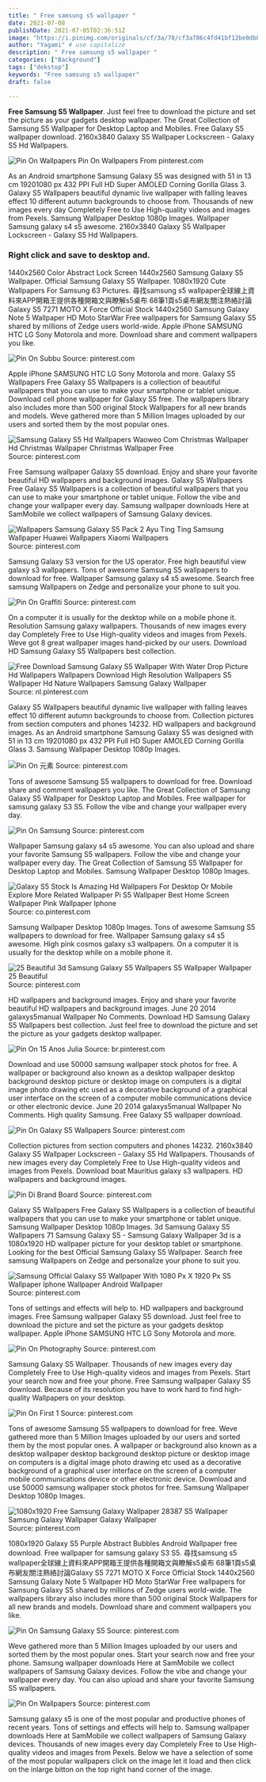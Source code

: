 ```yaml
---
title: " Free samsung s5 wallpaper "
date: 2021-07-08
publishDate: 2021-07-05T02:36:51Z
image: "https://i.pinimg.com/originals/cf/3a/78/cf3a786c4fd41bf12be0db817a66ef15.jpg"
author: "Yagami" # use capitalize
description: " Free samsung s5 wallpaper "
categories: ["Background"]
tags: ["dekstop"]
keywords: "Free samsung s5 wallpaper"
draft: false

---
```



**Free Samsung S5 Wallpaper**. Just feel free to download the picture and set the picture as your gadgets desktop wallpaper. The Great Collection of Samsung S5 Wallpaper for Desktop Laptop and Mobiles. Free Galaxy S5 wallpaper download. 2160x3840 Galaxy S5 Wallpaper Lockscreen - Galaxy S5 Hd Wallpapers.

![Pin On Wallpapers](https://i.pinimg.com/originals/cf/3a/78/cf3a786c4fd41bf12be0db817a66ef15.jpg "Pin On Wallpapers")
Pin On Wallpapers From pinterest.com


As an Android smartphone Samsung Galaxy S5 was designed with 51 in 13 cm 19201080 px 432 PPI Full HD Super AMOLED Corning Gorilla Glass 3. Galaxy S5 Wallpapers beautiful dynamic live wallpaper with falling leaves effect 10 different autumn backgrounds to choose from. Thousands of new images every day Completely Free to Use High-quality videos and images from Pexels. Samsung Wallpaper Desktop 1080p Images. Wallpaper Samsung galaxy s4 s5 awesome. 2160x3840 Galaxy S5 Wallpaper Lockscreen - Galaxy S5 Hd Wallpapers.

### Right click and save to desktop and.

1440x2560 Color Abstract Lock Screen 1440x2560 Samsung Galaxy S5 Wallpaper. Official Samsung Galaxy S5 Wallpaper. 1080x1920 Cute Wallpapers For Samsung 63 Pictures. 尋找samsung s5 wallpaper全球線上資料來APP開箱王提供各種開箱文與瞭解s5桌布 68筆1頁s5桌布網友關注熱絡討論Galaxy S5 7271 MOTO X Force Official Stock 1440x2560 Samsung Galaxy Note 5 Wallpaper HD Moto StarWar Free wallpapers for Samsung Galaxy S5 shared by millions of Zedge users world-wide. Apple iPhone SAMSUNG HTC LG Sony Motorola and more. Download share and comment wallpapers you like.


![Pin On Subbu](https://i.pinimg.com/originals/b8/49/6f/b8496f60c931fd4d430dbb6ab3e4b14f.jpg "Pin On Subbu")
Source: pinterest.com

Apple iPhone SAMSUNG HTC LG Sony Motorola and more. Galaxy S5 Wallpapers Free Galaxy S5 Wallpapers is a collection of beautiful wallpapers that you can use to make your smartphone or tablet unique. Download cell phone wallpaper for Galaxy S5 free. The wallpapers library also includes more than 500 original Stock Wallpapers for all new brands and models. Weve gathered more than 5 Million Images uploaded by our users and sorted them by the most popular ones.

![Samsung Galaxy S5 Hd Wallpapers Waoweo Com Christmas Wallpaper Hd Christmas Wallpaper Christmas Wallpaper Free](https://i.pinimg.com/originals/5c/93/4d/5c934d018d994d3096b64ae261f40792.jpg "Samsung Galaxy S5 Hd Wallpapers Waoweo Com Christmas Wallpaper Hd Christmas Wallpaper Christmas Wallpaper Free")
Source: pinterest.com

Free Samsung wallpaper Galaxy S5 download. Enjoy and share your favorite beautiful HD wallpapers and background images. Galaxy S5 Wallpapers Free Galaxy S5 Wallpapers is a collection of beautiful wallpapers that you can use to make your smartphone or tablet unique. Follow the vibe and change your wallpaper every day. Samsung wallpaper downloads Here at SamMobile we collect wallpapers of Samsung Galaxy devices.

![Wallpapers Samsung Galaxy S5 Pack 2 Ayu Ting Ting Samsung Wallpaper Huawei Wallpapers Xiaomi Wallpapers](https://i.pinimg.com/originals/ce/fb/d4/cefbd485def69980ac535d9a2203d7f2.jpg "Wallpapers Samsung Galaxy S5 Pack 2 Ayu Ting Ting Samsung Wallpaper Huawei Wallpapers Xiaomi Wallpapers")
Source: pinterest.com

Samsung Galaxy S3 version for the US operator. Free high beautiful view galaxy s3 wallpapers. Tons of awesome Samsung S5 wallpapers to download for free. Wallpaper Samsung galaxy s4 s5 awesome. Search free samsung Wallpapers on Zedge and personalize your phone to suit you.

![Pin On Graffiti](https://i.pinimg.com/originals/5b/0d/31/5b0d31fae7bc4277c5a7f3ec8fbd7433.png "Pin On Graffiti")
Source: pinterest.com

On a computer it is usually for the desktop while on a mobile phone it. Resolution Samsung galaxy wallpapers. Thousands of new images every day Completely Free to Use High-quality videos and images from Pexels. Weve got 8 great wallpaper images hand-picked by our users. Download HD Samsung Galaxy S5 Wallpapers best collection.

![Free Download Samsung Galaxy S5 Wallpaper With Water Drop Picture Hd Wallpapers Wallpapers Download High Resolution Wallpapers S5 Wallpaper Hd Nature Wallpapers Samsung Galaxy Wallpaper](https://i.pinimg.com/originals/c1/4d/d9/c14dd94e31971cb0aa1afe4741f59304.jpg "Free Download Samsung Galaxy S5 Wallpaper With Water Drop Picture Hd Wallpapers Wallpapers Download High Resolution Wallpapers S5 Wallpaper Hd Nature Wallpapers Samsung Galaxy Wallpaper")
Source: nl.pinterest.com

Galaxy S5 Wallpapers beautiful dynamic live wallpaper with falling leaves effect 10 different autumn backgrounds to choose from. Collection pictures from section computers and phones 14232. HD wallpapers and background images. As an Android smartphone Samsung Galaxy S5 was designed with 51 in 13 cm 19201080 px 432 PPI Full HD Super AMOLED Corning Gorilla Glass 3. Samsung Wallpaper Desktop 1080p Images.

![Pin On 元素](https://i.pinimg.com/originals/93/73/23/937323a196a8081b2ddcd0d2f97ed474.jpg "Pin On 元素")
Source: pinterest.com

Tons of awesome Samsung S5 wallpapers to download for free. Download share and comment wallpapers you like. The Great Collection of Samsung Galaxy S5 Wallpaper for Desktop Laptop and Mobiles. Free wallpaper for samsung galaxy S3 S5. Follow the vibe and change your wallpaper every day.

![Pin On Samsung](https://i.pinimg.com/originals/d4/19/71/d41971c3fd8ba8204a5530543638be1b.jpg "Pin On Samsung")
Source: pinterest.com

Wallpaper Samsung galaxy s4 s5 awesome. You can also upload and share your favorite Samsung S5 wallpapers. Follow the vibe and change your wallpaper every day. The Great Collection of Samsung S5 Wallpaper for Desktop Laptop and Mobiles. Samsung Wallpaper Desktop 1080p Images.

![Galaxy S5 Stock Is Amazing Hd Wallpapers For Desktop Or Mobile Explore More Related Wallpaper Pi S5 Wallpaper Best Home Screen Wallpaper Pink Wallpaper Iphone](https://i.pinimg.com/originals/db/89/76/db897667f90b5875cd35196fbfe988fe.jpg "Galaxy S5 Stock Is Amazing Hd Wallpapers For Desktop Or Mobile Explore More Related Wallpaper Pi S5 Wallpaper Best Home Screen Wallpaper Pink Wallpaper Iphone")
Source: co.pinterest.com

Samsung Wallpaper Desktop 1080p Images. Tons of awesome Samsung S5 wallpapers to download for free. Wallpaper Samsung galaxy s4 s5 awesome. High pink cosmos galaxy s3 wallpapers. On a computer it is usually for the desktop while on a mobile phone it.

![25 Beautiful 3d Samsung Galaxy S5 Wallpapers S5 Wallpaper Wallpaper 25 Beautiful](https://i.pinimg.com/originals/a7/b8/76/a7b876154c10f2e3b842ff57bdec8b4b.jpg "25 Beautiful 3d Samsung Galaxy S5 Wallpapers S5 Wallpaper Wallpaper 25 Beautiful")
Source: pinterest.com

HD wallpapers and background images. Enjoy and share your favorite beautiful HD wallpapers and background images. June 20 2014 galaxys5manual Wallpaper No Comments. Download HD Samsung Galaxy S5 Wallpapers best collection. Just feel free to download the picture and set the picture as your gadgets desktop wallpaper.

![Pin On 15 Anos Julia](https://i.pinimg.com/originals/4d/6e/29/4d6e29dbfb8ca9c0c24e84654c3c0550.jpg "Pin On 15 Anos Julia")
Source: br.pinterest.com

Download and use 50000 samsung wallpaper stock photos for free. A wallpaper or background also known as a desktop wallpaper desktop background desktop picture or desktop image on computers is a digital image photo drawing etc used as a decorative background of a graphical user interface on the screen of a computer mobile communications device or other electronic device. June 20 2014 galaxys5manual Wallpaper No Comments. High quality Samsung. Free Galaxy S5 wallpaper download.

![Pin On Galaxy S5 Wallpapers](https://i.pinimg.com/originals/13/39/0b/13390b5a34d0071a49d5a40d5c7d0ca5.jpg "Pin On Galaxy S5 Wallpapers")
Source: pinterest.com

Collection pictures from section computers and phones 14232. 2160x3840 Galaxy S5 Wallpaper Lockscreen - Galaxy S5 Hd Wallpapers. Thousands of new images every day Completely Free to Use High-quality videos and images from Pexels. Download boat Mauritius galaxy s3 wallpapers. HD wallpapers and background images.

![Pin Di Brand Board](https://i.pinimg.com/originals/25/22/80/25228068422f0c48e372a87ca071fd27.jpg "Pin Di Brand Board")
Source: pinterest.com

Galaxy S5 Wallpapers Free Galaxy S5 Wallpapers is a collection of beautiful wallpapers that you can use to make your smartphone or tablet unique. Samsung Wallpaper Desktop 1080p Images. 3d Samsung Galaxy S5 Wallpapers 71 Samsung Galaxy S5 - Samsung Galaxy Wallpaper 3d is a 1080x1920 HD wallpaper picture for your desktop tablet or smartphone. Looking for the best Official Samsung Galaxy S5 Wallpaper. Search free samsung Wallpapers on Zedge and personalize your phone to suit you.

![Samsung Official Galaxy S5 Wallpaper With 1080 Px X 1920 Px S5 Wallpaper Iphone Wallpaper Android Wallpaper](https://i.pinimg.com/originals/99/e6/06/99e6061370573022454425b82036d9f6.jpg "Samsung Official Galaxy S5 Wallpaper With 1080 Px X 1920 Px S5 Wallpaper Iphone Wallpaper Android Wallpaper")
Source: pinterest.com

Tons of settings and effects will help to. HD wallpapers and background images. Free Samsung wallpaper Galaxy S5 download. Just feel free to download the picture and set the picture as your gadgets desktop wallpaper. Apple iPhone SAMSUNG HTC LG Sony Motorola and more.

![Pin On Photography](https://i.pinimg.com/originals/c6/97/a9/c697a9b3921000c97d1369bd4fb04816.jpg "Pin On Photography")
Source: pinterest.com

Samsung Galaxy S5 Wallpaper. Thousands of new images every day Completely Free to Use High-quality videos and images from Pexels. Start your search now and free your phone. Free Samsung wallpaper Galaxy S5 download. Because of its resolution you have to work hard to find high-quality Wallpapers on your desktop.

![Pin On First 1](https://i.pinimg.com/originals/b1/89/54/b18954c8ef0c4a88cdde49b78dea4076.jpg "Pin On First 1")
Source: pinterest.com

Tons of awesome Samsung S5 wallpapers to download for free. Weve gathered more than 5 Million Images uploaded by our users and sorted them by the most popular ones. A wallpaper or background also known as a desktop wallpaper desktop background desktop picture or desktop image on computers is a digital image photo drawing etc used as a decorative background of a graphical user interface on the screen of a computer mobile communications device or other electronic device. Download and use 50000 samsung wallpaper stock photos for free. Samsung Wallpaper Desktop 1080p Images.

![1080x1920 Free Samsung Galaxy Wallpaper 28387 S5 Wallpaper Samsung Galaxy Wallpaper Galaxy Wallpaper](https://i.pinimg.com/originals/fc/57/92/fc5792262542871e7f707570c66911dc.jpg "1080x1920 Free Samsung Galaxy Wallpaper 28387 S5 Wallpaper Samsung Galaxy Wallpaper Galaxy Wallpaper")
Source: pinterest.com

1080x1920 Galaxy S5 Purple Abstract Bubbles Android Wallpaper free download. Free wallpaper for samsung galaxy S3 S5. 尋找samsung s5 wallpaper全球線上資料來APP開箱王提供各種開箱文與瞭解s5桌布 68筆1頁s5桌布網友關注熱絡討論Galaxy S5 7271 MOTO X Force Official Stock 1440x2560 Samsung Galaxy Note 5 Wallpaper HD Moto StarWar Free wallpapers for Samsung Galaxy S5 shared by millions of Zedge users world-wide. The wallpapers library also includes more than 500 original Stock Wallpapers for all new brands and models. Download share and comment wallpapers you like.

![Pin On Samsung Galaxy S5](https://i.pinimg.com/originals/82/9b/c2/829bc2dce0bf48e0ff1f8ac69ab9916c.png "Pin On Samsung Galaxy S5")
Source: pinterest.com

Weve gathered more than 5 Million Images uploaded by our users and sorted them by the most popular ones. Start your search now and free your phone. Samsung wallpaper downloads Here at SamMobile we collect wallpapers of Samsung Galaxy devices. Follow the vibe and change your wallpaper every day. You can also upload and share your favorite Samsung S5 wallpapers.

![Pin On Wallpapers](https://i.pinimg.com/originals/cf/3a/78/cf3a786c4fd41bf12be0db817a66ef15.jpg "Pin On Wallpapers")
Source: pinterest.com

Samsung galaxy s5 is one of the most popular and productive phones of recent years. Tons of settings and effects will help to. Samsung wallpaper downloads Here at SamMobile we collect wallpapers of Samsung Galaxy devices. Thousands of new images every day Completely Free to Use High-quality videos and images from Pexels. Below we have a selection of some of the most popular wallpapers click on the image let it load and then click on the inlarge bitton on the top right hand corner of the image.

